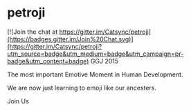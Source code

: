 # petroji

[![Join the chat at https://gitter.im/Catsync/petroji](https://badges.gitter.im/Join%20Chat.svg)](https://gitter.im/Catsync/petroji?utm_source=badge&utm_medium=badge&utm_campaign=pr-badge&utm_content=badge)
GGJ 2015

The most important Emotive Moment in Human Development.

We are now just learning to emoji like our ancesters.

Join Us